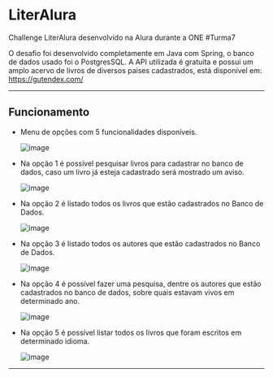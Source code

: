 # LiterAlura
Challenge LiterAlura desenvolvido na Alura durante a ONE #Turma7

O desafio foi desenvolvido completamente em Java com Spring, o banco de dados usado foi o PostgresSQL. 
A API utilizada é gratuita e possui um amplo acervo de livros de diversos paises cadastrados, está disponível em: https://gutendex.com/

-----

## Funcionamento 
- Menu de opções com 5 funcionalidades disponíveis.
  
  ![image](https://github.com/user-attachments/assets/648d051b-c626-49fa-a107-1c1ca913fb67)


- Na opção 1 é possível pesquisar livros para cadastrar no banco de dados, caso um livro já esteja cadastrado será mostrado um aviso.

  ![image](https://github.com/user-attachments/assets/97c6b1eb-556e-4e1e-9ce0-54b115c508f8)
  
- Na opção 2 é listado todos os livros que estão cadastrados no Banco de Dados.
  
  ![image](https://github.com/user-attachments/assets/94de14bc-94f2-4d43-a2bf-222c3eaad382)

- Na opção 3 é listado todos os autores que estão cadastrados no Banco de Dados.
  
  ![image](https://github.com/user-attachments/assets/24799700-fee0-4242-894e-5e3ed5f9e400)

- Na opção 4 é possível fazer uma pesquisa, dentre os autores que estão cadastrados no banco de dados, sobre quais estavam vivos em determinado ano.

  ![image](https://github.com/user-attachments/assets/f9505105-55ca-4009-9a39-c79464eb9991)

- Na opção 5 é possível listar todos os livros que foram escritos em determinado idioma.

  ![image](https://github.com/user-attachments/assets/20a6e3b1-f84f-4bf4-95d4-744d05d7393d)

----
